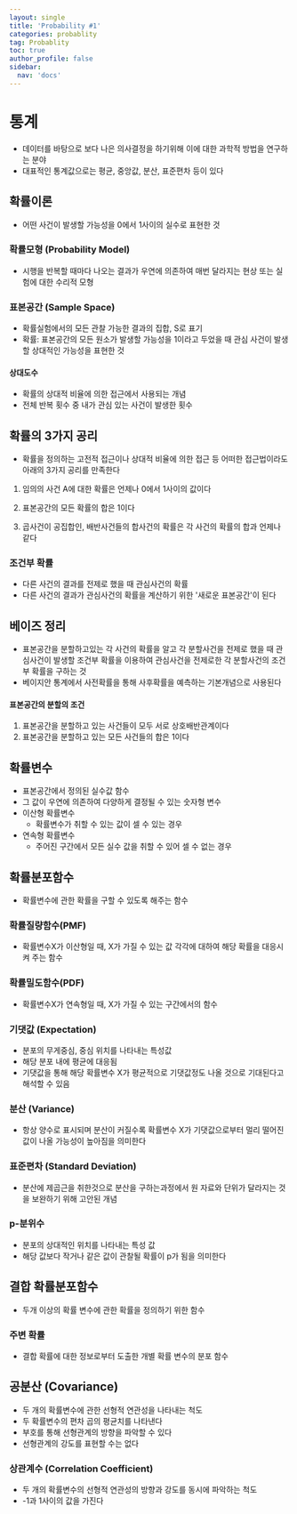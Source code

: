 ```yaml
---
layout: single
title: 'Probability #1'
categories: probablity
tag: Probablity
toc: true
author_profile: false
sidebar:
  nav: 'docs'
---
```


# 통계

- 데이터를 바탕으로 보다 나은 의사결정을 하기위해 이에 대한 과학적 방법을 연구하는 분야
- 대표적인 통계값으로는 평균, 중앙값, 분산, 표준편차 등이 있다

## 확률이론

- 어떤 사건이 발생할 가능성을 0에서 1사이의 실수로 표현한 것

### 확률모형 (Probability Model)

- 시행을 반복할 때마다 나오는 결과가 우연에 의존하여 매번 달라지는 현상 또는 실험에 대한 수리적 모형

### 표본공간 (Sample Space)

- 확률실험에서의 모든 관찰 가능한 결과의 집합, S로 표기
- 확률:  표본공간의 모든 원소가 발생할 가능성을 1이라고 두었을 때 관심 사건이 발생할 상대적인 가능성을 표현한 것

#### 상대도수

- 확률의 상대적 비율에 의한 접근에서 사용되는 개념
- 전체 반복 횟수 중 내가 관심 있는 사건이 발생한 횟수

## 확률의 3가지 공리

- 확률을 정의하는 고전적 접근이나 상대적 비율에 의한 접근 등 어떠한 접근법이라도 아래의 3가지 공리를 만족한다

1. 임의의 사건 A에 대한 확률은 언제나 0에서 1사이의 값이다

2. 표본공간의 모든 확률의 합은 1이다

3. 곱사건이 공집합인, 배반사건들의 합사건의 확률은 각 사건의 확률의 합과 언제나 같다

### 조건부 확률

- 다른 사건의 결과를 전제로 했을 때 관심사건의 확률
- 다른 사건의 결과가 관심사건의 확률을 계산하기 위한 '새로운 표본공간'이 된다

## 베이즈 정리

- 표본공간을 분할하고있는 각 사건의 확률을 알고 각 분할사건을 전제로 했을 때 관심사건이 발생할 조건부 확률을 이용하여 관심사건을 전제로한 각 분할사건의 조건부 확률을 구하는 것
- 베이지안 통계에서 사전확률을 통해 사후확률을 예측하는 기본개념으로 사용된다

#### 표본공간의 분할의 조건

1. 표본공간을 분할하고 있는 사건들이 모두 서로 상호배반관계이다
2. 표본공간을 분할하고 있는 모든 사건들의 합은 1이다

## 확률변수

- 표본공간에서 정의된 실수값 함수
- 그 값이 우연에 의존하여 다양하게 결정될 수 있는 숫자형 변수
- 이산형 확률변수
  - 확률변수가 취할 수 있는 값이 셀 수 있는 경우
- 연속형 확률변수
  - 주어진 구간에서 모든 실수 값을 취할 수 있어 셀 수 없는 경우
  
## 확률분포함수

- 확률변수에 관한 확률을 구할 수 있도록 해주는 함수

### 확률질량함수(PMF)

- 확률변수X가 이산형일 때, X가 가질 수 있는 값 각각에 대하여 해당 확률을 대응시켜 주는 함수

### 확률밀도함수(PDF)

- 확률변수X가 연속형일 때, X가 가질 수 있는 구간에서의 함수

### 기댓값 (Expectation)

- 분포의 무게중심, 중심 위치를 나타내는 특성값
- 해당 분포 내에 평균에 대응됨
- 기댓값을 통해 해당 확률변수 X가 평균적으로 기댓값정도 나올 것으로 기대된다고 해석할 수 있음

### 분산 (Variance)

- 항상 양수로 표시되며 분산이 커질수록 확률변수 X가 기댓값으로부터 멀리 떨어진 값이 나올 가능성이 높아짐을 의미한다

### 표준편차 (Standard Deviation)

- 분산에 제곱근을 취한것으로 분산을 구하는과정에서 원 자료와 단위가 달라지는 것을 보완하기 위해 고안된 개념

### p-분위수

- 분포의 상대적인 위치를 나타내는 특성 값
- 해당 값보다 작거나 같은 값이 관찰될 확률이 p가 됨을 의미한다

## 결합 확률분포함수

- 두개 이상의 확률 변수에 관한 확률을 정의하기 위한 함수

### 주변 확률

- 결합 확률에 대한 정보로부터 도출한 개별 확률 변수의 분포 함수

## 공분산 (Covariance)

- 두 개의 확률변수에 관한 선형적 연관성을 나타내는 척도
- 두 확률변수의 편차 곱의 평균치를 나타낸다
- 부호를 통해 선형관계의 방향을 파악할 수 있다
- 선형관계의 강도를 표현할 수는 없다

### 상관계수 (Correlation Coefficient)

- 두 개의 확률변수의 선형적 연관성의 방향과 강도를 동시에 파악하는 척도
- -1과 1사이의 값을 가진다



```python

```
